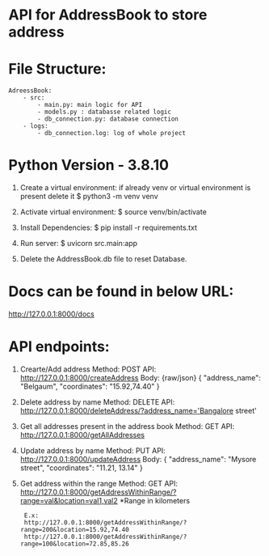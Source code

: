 # API for AddressBook to store address

# File Structure:
    AdreessBook:
        - src:
            - main.py: main logic for API
            - models.py : databasse related logic
            - db_connection.py: database connection
        - logs:
            - db_connection.log: log of whole project


# Python Version - 3.8.10

1. Create a virtual environment:
    if already venv or virtual environment is present delete it
    $ python3 -m venv venv

2. Activate virtual environment:
    $ source venv/bin/activate

3. Install Dependencies:
    $ pip install -r requirements.txt

4. Run server:
    $ uvicorn src.main:app

5. Delete the AddressBook.db file to reset Database.

# Docs can be found in below URL:
http://127.0.0.1:8000/docs

# API endpoints:
1. Crearte/Add address
        Method: POST
        API: http://127.0.0.1:8000/createAddress
        Body: {raw/json} 
            {
                "address_name": "Belgaum",
                "coordinates": "15.92,74.40"
            }
2. Delete address by name
        Method: DELETE
        API: http://127.0.0.1:8000/deleteAddress/?address_name='Bangalore street'

3. Get all addresses present in the address book
        Method: GET
        API: http://127.0.0.1:8000/getAllAddresses


4. Update address by name
        Method: PUT
        API: http://127.0.0.1:8000/updateAddress
        Body:
        {
            "address_name": "Mysore street",
            "coordinates": "11.21, 13.14"
        }

5. Get address within the range
        Method: GET
        API: http://127.0.0.1:8000/getAddressWithinRange/?range=val&location=val1,val2
        *Range in kilometers
        
        E.x:
        http://127.0.0.1:8000/getAddressWithinRange/?range=200&location=15.92,74.40
        http://127.0.0.1:8000/getAddressWithinRange/?range=100&location=72.85,85.26

